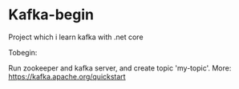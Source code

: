 # Kafka-begin
Project which i learn kafka with .net core


Tobegin: 

Run zookeeper and kafka server, and create topic 'my-topic'. More: https://kafka.apache.org/quickstart 
